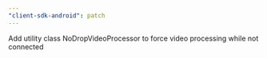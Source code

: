 ```yaml
---
"client-sdk-android": patch
---
```


Add utility class NoDropVideoProcessor to force video processing while not connected
